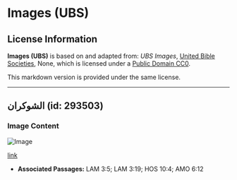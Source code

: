 # Images (UBS)

## License Information

**Images (UBS)** is based on and adapted from: _UBS Images_, [United Bible Societies](https://unitedbiblesocieties.org/), None, which is licensed under a [Public Domain CC0](https://creativecommons.org/public-domain/cc0/).

This markdown version is provided under the same license.



--------------------------------

## الشوكران (id: 293503)

### Image Content

![Image](https://cdn.aquifer.bible/aquifer-content/resources/Media/WEB-0291_hemlock.jpg)

[link](https://cdn.aquifer.bible/aquifer-content/resources/Media/WEB-0291_hemlock.jpg)

* **Associated Passages:** LAM 3:5; LAM 3:19; HOS 10:4; AMO 6:12

